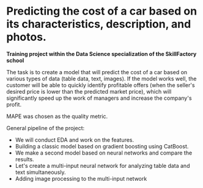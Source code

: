 # Predicting the cost of a car based on its characteristics, description, and photos.
**Training project within the Data Science specialization of the SkillFactory school**

The task is to create a model that will predict the cost of a car based on various 
types of data (table data, text, images). If the model works well, the customer will be 
able to quickly identify profitable offers (when the seller's desired price is lower than 
the predicted market price), which will significantly speed up the work of managers and increase 
the company's profit.

MAPE was chosen as the quality metric.

General pipeline of the project:
+ We will conduct EDA and work on the features.
+ Building a classic model based on gradient boosting using CatBoost.
+ We make a second model based on neural networks and compare the results.
+ Let's create a multi-input neural network for analyzing table data and text simultaneously.
+ Adding image processing to the multi-input network
